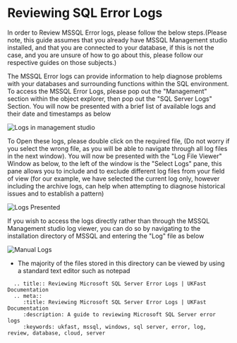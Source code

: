 # Reviewing SQL Error Logs

In order to Review MSSQL Error logs, please follow the below steps.(Please note, this guide assumes that you already have MSSQL Management studio installed, and that you are connected to your database, 
if this is not the case, and you are unsure of how to go about this, please follow our respective guides on those subjects.)

The MSSQL Error logs can provide information to help diagnose problems with your databases and surrounding functions within the SQL environment. 
To access the MSSQL Error Logs, please pop out the "Management" section within the object explorer, then pop out the "SQL Server Logs" Section. You will now be presented with a brief list of available logs and their date and timestamps as below

![Logs in management studio](Images/errorlogs/sqlserverlogs.PNG)

To Open these logs, please double click on the required file, (Do not worry if you select the wrong file, as you will be able to navigate through all log files in the next window).
You will now be presented with the "Log File Viewer" Window as below, to the left of the window is the "Select Logs" pane, this pane allows you to include and to exclude different log files from your field of view
(for our example, we have selected the current log only, however including the archive logs, can help when attempting to diagnose historical issues and to establish a pattern)

![Logs Presented](Images/errorlogs/logspresented.PNG)

If you wish to access the logs directly rather than through the MSSQL Management studio log viewer, you can do so by navigating to the installation directory of MSSQL and entering the "Log" file as below

![Manual Logs](Images/errorlogs/logsinexplorer.PNG)

* The majority of the files stored in this directory can be viewed by using a standard text editor such as notepad

```eval_rst
  .. title:: Reviewing Microsoft SQL Server Error Logs | UKFast Documentation
  .. meta::
     :title: Reviewing Microsoft SQL Server Error Logs | UKFast Documentation
     :description: A guide to reviewing Microsoft SQL Server error logs
     :keywords: ukfast, mssql, windows, sql server, error, log, review, database, cloud, server
